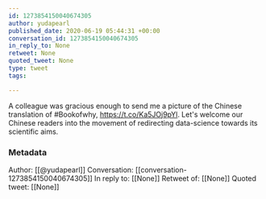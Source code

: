 ```yaml
---
id: 1273854150040674305
author: yudapearl
published_date: 2020-06-19 05:44:31 +00:00
conversation_id: 1273854150040674305
in_reply_to: None
retweet: None
quoted_tweet: None
type: tweet
tags:

---
```


A colleague was gracious enough to send me a picture of the Chinese translation of #Bookofwhy, https://t.co/Ka5JOj9pYl. Let's welcome our Chinese readers into the movement of redirecting data-science towards its scientific aims.

### Metadata

Author: [[@yudapearl]]
Conversation: [[conversation-1273854150040674305]]
In reply to: [[None]]
Retweet of: [[None]]
Quoted tweet: [[None]]

